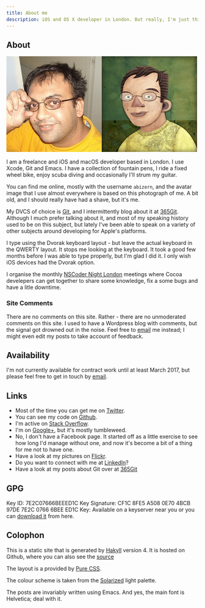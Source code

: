 ```yaml
---
title: About me
description: iOS and OS X developer in London. But really, I'm just this guy, you know?
---
```


## About

![Avatars](/images/avatars.jpg)

I am a freelance and iOS and macOS developer based in London. I use Xcode, Git and Emacs. I have a collection of
fountain pens, I ride a fixed wheel bike, enjoy scuba diving and occasionally I'll strum my guitar.

You can find me online, mostly with the username `abizern`, and the avatar image that I use almost everywhere is based
on this photograph of me. A bit old, and I should really have had a shave, but it's me.


My DVCS of choice is [Git](http://git-scm.com "Main Git site"), and I intermittently blog about it
at [365Git](http://365git.tumblr.com). Although I much prefer talking about it, and most of my speaking history used to
be on this subject, but lately I've been able to speak on a variety of other subjects around developing for Apple's platforms.

I type using the Dvorak keyboard layout - but leave the actual keyboard in the QWERTY layout. It stops me looking at the
keyboard. It took a good few months before I was able to type properly, but I'm glad I did it. I only wish iOS devices
had the Dvorak option.

I organise the monthly [NSCoder Night London](http://nscodernightlondon.com "NSCoder Night London") meetings where Cocoa
develepers can get together to share some knowledge, fix a some bugs and have a litle downtime.

### Site Comments

There are no comments on this site. Rather - there are no unmoderated comments on this site. I used to have a Wordpress
blog with comments, but the signal got drowned out in the noise. Feel free to <a
href='&#109;&#97;&#105;&#108;&#116;&#111;&#58;&#97;&#98;&#105;&#122;&#101;&#114;&#110;&#64;&#97;&#98;&#105;&#122;&#101;&#114;&#110;&#46;&#111;&#114;&#103;'>&#101;&#109;&#97;&#105;&#108;</a>
me instead; I might even edit my posts to take account of feedback.

## Availability
I'm not currently available for contract work until at least March 2017, but please feel free to get in touch by <a
href='&#109;&#97;&#105;&#108;&#116;&#111;&#58;&#97;&#98;&#105;&#122;&#101;&#114;&#110;&#64;&#97;&#98;&#105;&#122;&#101;&#114;&#110;&#46;&#111;&#114;&#103;'>&#101;&#109;&#97;&#105;&#108;</a>.


## Links

- Most of the time you can get me on [Twitter](http://twitter.com/#!/abizern "Twitter page").
- You can see my code on [Github](http://git.io/abizern "GitHub page").
- I'm active on [Stack Overflow](http://stackoverflow.com/users/41116/abizern "Stack Overflow").
- I'm on [Google+](https://plus.google.com/114978774242418167340/posts "Google+ page"), but it's mostly tumbleweed.
- No, I don't have a Facebook page. It started off as a little exercise to see how long I'd manage without one, and now
  it's become a bit of a thing for me not to have one.
- Have a look at my pictures on [Flickr](http://www.flickr.com/people/stompy/ "Flickr page").
- Do you want to connect with me at [LinkedIn](https://uk.linkedin.com/in/abizern "LinkedIn")?
- Have a look at my posts about Git over at [365Git](http://365git.tumblr.com)

## GPG

Key ID: 7E2C07666BEEED1C
Key Signature: CF1C 8FE5 A508 0E70 4BCB  97DE 7E2C 0766 6BEE ED1C
Key: Available on a keyserver near you or you can [download it](http://abizern.org/GPGKey.asc) from here.

## Colophon

This is a static site that is generated by [Hakyll](http://jaspervdj.be/hakyll/)
version 4. It is hosted on Github, where you can also see the
[source](https://github.com/Abizern/hblog)

The layout is a provided by [Pure CSS](http://purecss.io).

The colour scheme is taken from the [Solarized](http://ethanschoonover.com/solarized) light palette.

The posts are invariably written using Emacs. And yes, the main font is Helvetica; deal with it.
